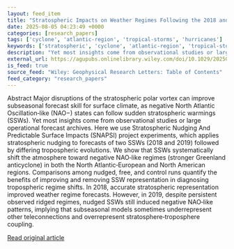 ```yaml
---
layout: feed_item
title: "Stratospheric Impacts on Weather Regimes Following the 2018 and 2019 Sudden Stratospheric Warmings"
date: 2025-08-05 04:23:49 +0000
categories: [research_papers]
tags: ['cyclone', 'atlantic-region', 'tropical-storms', 'hurricanes']
keywords: ['stratospheric', 'cyclone', 'atlantic-region', 'tropical-storms', 'weather', 'hurricanes', 'impacts']
description: "Yet most insights come from observational studies or large operational forecast archives"
external_url: https://agupubs.onlinelibrary.wiley.com/doi/10.1029/2025GL115668?af=R
is_feed: true
source_feed: "Wiley: Geophysical Research Letters: Table of Contents"
feed_category: "research_papers"
---
```


Abstract Major disruptions of the stratospheric polar vortex can improve subseasonal forecast skill for surface climate, as negative North Atlantic Oscillation‐like (NAO−) states can follow sudden stratospheric warmings (SSWs). Yet most insights come from observational studies or large operational forecast archives. Here we use Stratospheric Nudging And Predictable Surface Impacts (SNAPSI) project experiments, which applies stratospheric nudging to forecasts of two SSWs (2018 and 2019) followed by differing tropospheric evolutions. We show that SSWs systematically shift the atmosphere toward negative NAO‐like regimes (stronger Greenland anticyclone) in both the North Atlantic‐European and North American regions. Comparisons among nudged, free, and control runs quantify the benefits of improving and removing SSW representation in diagnosing tropospheric regime shifts. In 2018, accurate stratospheric representation improved weather regime forecasts. However, in 2019, despite persistent observed ridged regimes, nudged SSWs still induced negative NAO‐like patterns, implying that subseasonal models sometimes underrepresent other teleconnections and overrepresent stratosphere‐troposphere coupling.

[Read original article](https://agupubs.onlinelibrary.wiley.com/doi/10.1029/2025GL115668?af=R)
